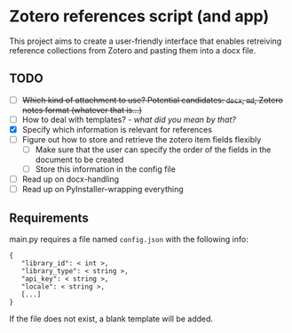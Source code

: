  # Zotero references script (and app)
This project aims to create a user-friendly interface that enables retreiving reference collections from Zotero and pasting them into a docx file.

## TODO
- [ ] ~~Which kind of attachment to use? Potential candidates: `docx`, `md`, Zotero notes format (whatever that is...)~~
- [ ] How to deal with templates? *- what did you mean by that?*
- [x] Specify which information is relevant for references
- [ ] Figure out how to store and retrieve the zotero item fields flexibly
  - [ ] Make sure that the user can specify the order of the fields in the document to be created
  - [ ] Store this information in the config file
- [ ] Read up on docx-handling
- [ ] Read up on PyInstaller-wrapping everything

## Requirements
main.py requires a file named `config.json` with the following info:
```
{
   "library_id": < int >,
   "library_type": < string >,
   "api_key": < string >,
   "locale": < string >,
   [...]
}
```
If the file does not exist, a blank template will be added. 